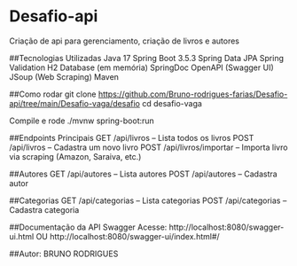 # Desafio-api
Criação de api para gerenciamento, criação de livros e autores

##Tecnologias Utilizadas
Java 17
Spring Boot 3.5.3
Spring Data JPA
Spring Validation
H2 Database (em memória)
SpringDoc OpenAPI (Swagger UI)
JSoup (Web Scraping)
Maven


##Como rodar
git clone https://github.com/Bruno-rodrigues-farias/Desafio-api/tree/main/Desafio-vaga/desafio
cd desafio-vaga

Compile e rode
./mvnw spring-boot:run


##Endpoints Principais
GET /api/livros – Lista todos os livros
POST /api/livros – Cadastra um novo livro
POST /api/livros/importar – Importa livro via scraping (Amazon, Saraiva, etc.)

##Autores
GET /api/autores – Lista autores
POST /api/autores – Cadastra autor

##Categorias
GET /api/categorias – Lista categorias
POST /api/categorias – Cadastra categoria

##Documentação da API Swagger
Acesse: http://localhost:8080/swagger-ui.html
OU
http://localhost:8080/swagger-ui/index.html#/


##Autor: BRUNO RODRIGUES
